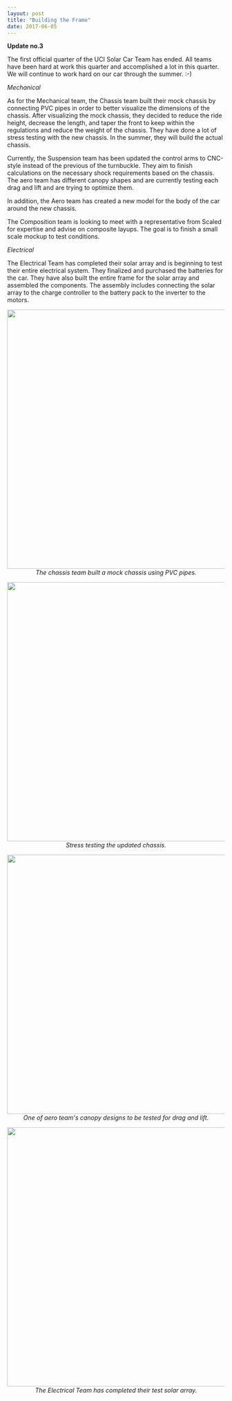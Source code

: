 ```yaml
---
layout: post
title: "Building the Frame"
date: 2017-06-05
---
```


<b>Update no.3</b>

The first official quarter of the UCI Solar Car Team has ended. All teams have been hard at work this quarter and accomplished a lot in this quarter. We will continue to work hard on our car through the summer. :-)

<!--more-->
 
<i>Mechanical</i>

As for the Mechanical team, the Chassis team built their mock chassis by connecting PVC pipes in order to better visualize 
the dimensions of the chassis. After visualizing the mock chassis, they decided to reduce the ride height, decrease the length, 
and taper the front to keep within the regulations and reduce the weight of the chassis. They have done a lot of stress testing 
with the new chassis. In the summer, they will build the actual chassis.

Currently, the Suspension team has been updated the control arms to CNC-style instead of the previous of the turnbuckle. They aim 
to finish calculations on the necessary shock requirements based on the chassis. The aero team has different canopy shapes and are currently testing each drag and lift and are trying to optimize them. 

In addition, the Aero team has created a new model for the body of the car around the new chassis. 

The Composition team is looking to meet with a representative from Scaled for expertise and advise on composite layups. The goal is to finish a small scale mockup to test conditions.


<i>Electrical</i>

The Electrical Team has completed their solar array and is beginning to test their entire electrical system. They finalized 
and purchased the batteries for the car. They have also built the entire frame for the solar array and assembled the components. 
The assembly includes connecting the solar array to the charge controller to the battery pack to the inverter to the motors.

<p align="center">
<img src="{{site.url}}/images/blogpost/Lizette/mock_chassis.JPG" width="600">
<i>The chassis team built a mock chassis using PVC pipes.</i>
</p>

<p align="center">
<img src="{{site.url}}/images/blogpost/Lizette/chassis_stress.PNG" width="600">
<i>Stress testing the updated chassis.</i>
</p>

<p align="center">
<img src="{{site.url}}/images/blogpost/Lizette/aero_3.png" width="600">
<i>One of aero team's canopy designs to be tested for drag and lift. </i>
</p>

<p align="center">
<img src="{{site.url}}/images/blogpost/Lizette/solararray.jpg" width="600">
<i>The Electrical Team has completed their test solar array.</i>
</p>
